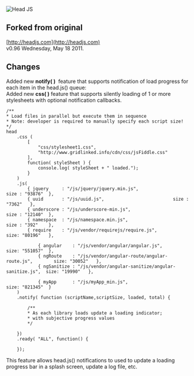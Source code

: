 ![Head JS](http://headjs.com/site/assets/img/logo-big.png)

## Forked from original

[http://headjs.com](http://headjs.com)<br/>
v0.96 Wednesday, May 18 2011.

## Changes

Added new **notify( )** &nbsp;feature that supports notification of load progress for each item in the head.js() queue:<br/>
Added new **css( )** feature that supports silently loading of 1 or more stylesheets with optional notification callbacks.

    /**
	* Load files in parallel but execute them in sequence
	* Note: developer is required to manually specify each script size!
	*/
	head
	    .css (
	    	[
	    		"css/stylesheet1.css",
	    		"http://www.gridlinked.info/cdn/css/jsFiddle.css"
	    	],
	    	function( styleSheet ) {
	    		console.log( styleSheet + " loaded.");
	    	}
	    )
		.js(
			{ jquery     : "/js/jquery/jquery.min.js", 	                   size : "93876"  },
			{ uuid       : "/js/uuid.js", 				           size : "7362"   },
			{ underscore : "/js/underscore-min.js", 	                   size : "12140"  },
			{ namespace  : "/js/namespace.min.js",                             size : "392"	   },
			{ require    : "/js/vendor/requirejs/require.js",                  size: "80196"   },

      			{ angular    : "/js/vendor/angular/angular.js",                    size: "551057"  },
      			{ ngRoute    : "/js/vendor/angular-route/angular-route.js",        size: "30052"   },
      			{ ngSanitize : "/js/vendor/angular-sanitize/angular-sanitize.js",  size: "19990"   },	
      			
      			{ myApp      : "/js/myApp_min.js",                                 size: "821345"  }
	    )
		.notify( function (scriptName,scriptSize, loaded, total) {
			
			/**
			* As each library loads update a loading indicator;
			* with subjective progress values
			*/
			
		})
		.ready( "ALL", function() {

 		});

This feature allows head.js() notifications to used to update a loading progress bar in a splash screen, update a log file, etc.
